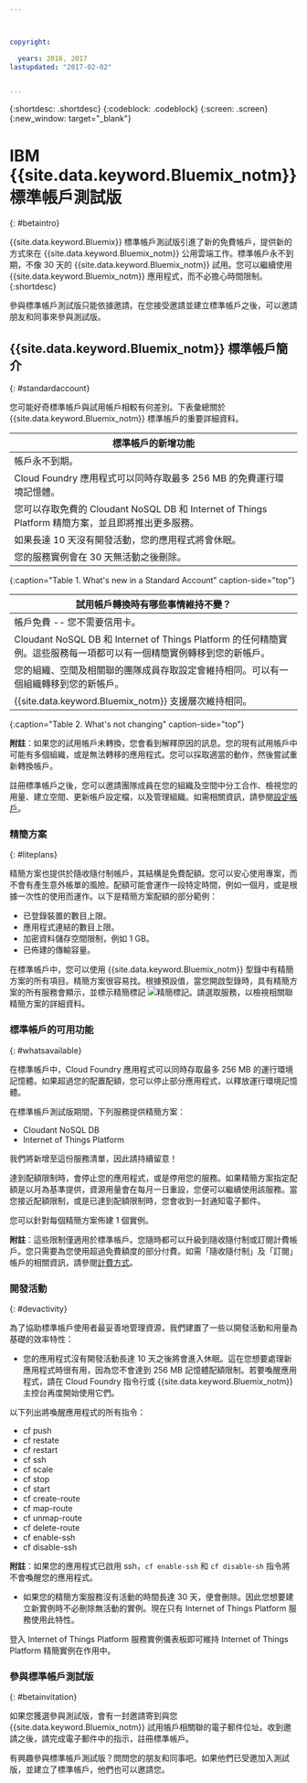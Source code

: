 ```yaml
---



copyright:

  years: 2016, 2017
lastupdated: "2017-02-02"


---
```


{:shortdesc: .shortdesc}
{:codeblock: .codeblock}
{:screen: .screen}
{:new_window: target="_blank"}

# IBM {{site.data.keyword.Bluemix_notm}} 標準帳戶測試版 
{: #betaintro}

{{site.data.keyword.Bluemix}} 標準帳戶測試版引進了新的免費帳戶，提供新的方式來在 {{site.data.keyword.Bluemix_notm}} 公用雲端工作。標準帳戶永不到期，不像 30 天的 {{site.data.keyword.Bluemix_notm}} 試用。您可以繼續使用 {{site.data.keyword.Bluemix_notm}} 應用程式，而不必擔心時間限制。
{:shortdesc}

參與標準帳戶測試版只能依據邀請。在您接受邀請並建立標準帳戶之後，可以邀請朋友和同事來參與測試版。  

## {{site.data.keyword.Bluemix_notm}} 標準帳戶簡介
{: #standardaccount}

您可能好奇標準帳戶與試用帳戶相較有何差別。下表彙總關於 {{site.data.keyword.Bluemix_notm}} 標準帳戶的重要詳細資料。 

|標準帳戶的新增功能 |    
|-----------------|
| 帳戶永不到期。 |
| Cloud Foundry 應用程式可以同時存取最多 256 MB 的免費運行環境記憶體。 |
| 您可以存取免費的 Cloudant NoSQL DB 和 Internet of Things Platform 精簡方案，並且即將推出更多服務。 |
| 如果長達 10 天沒有開發活動，您的應用程式將會休眠。 |
| 您的服務實例會在 30 天無活動之後刪除。 |
{:caption="Table 1. What's new in a Standard Account" caption-side="top"}

|試用帳戶轉換時有哪些事情維持不變？ | 
|-----------------|
|帳戶免費 -- 您不需要信用卡。 |
|Cloudant NoSQL DB 和 Internet of Things Platform 的任何精簡實例。這些服務每一項都可以有一個精簡實例轉移到您的新帳戶。 |
|您的組織、空間及相關聯的團隊成員存取設定會維持相同。可以有一個組織轉移到您的新帳戶。 |
|{{site.data.keyword.Bluemix_notm}} 支援層次維持相同。 |
{:caption="Table 2. What's not changing" caption-side="top"}

**附註**：如果您的試用帳戶未轉換，您會看到解釋原因的訊息。您的現有試用帳戶中可能有多個組織，或是無法轉移的應用程式。您可以採取適當的動作，然後嘗試重新轉換帳戶。

註冊標準帳戶之後，您可以邀請團隊成員在您的組織及空間中分工合作、檢視您的用量、建立空間、更新帳戶設定檔，以及管理組織。如需相關資訊，請參閱[設定帳戶](/docs/admin/adminpublic.html#account)。

### 精簡方案
{: #liteplans}
   
精簡方案也提供於隨收隨付制帳戶，其結構是免費配額。您可以安心使用專案，而不會有產生意外帳單的風險。配額可能會運作一段特定時間，例如一個月，或是根據一次性的使用而運作。以下是精簡方案配額的部分範例：

<ul>
<li>已登錄裝置的數目上限。</li>
<li>應用程式連結的數目上限。</li>
<li>加密資料儲存空間限制，例如 1 GB。</li>
<li>已佈建的傳輸容量。</li>
</ul> 

在標準帳戶中，您可以使用 {{site.data.keyword.Bluemix_notm}} 型錄中有精簡方案的所有項目。精簡方案很容易找。根據預設值，當您開啟型錄時，具有精簡方案的所有服務會顯示，並標示精簡標記 ![精簡標記](../icons/Lite.svg)。請選取服務，以檢視相關聯精簡方案的詳細資料。

### 標準帳戶的可用功能
{: #whatsavailable}

在標準帳戶中，Cloud Foundry 應用程式可以同時存取最多 256 MB 的運行環境記憶體。如果超過您的配置配額，您可以停止部分應用程式，以釋放運行環境記憶體。 

在標準帳戶測試版期間，下列服務提供精簡方案：

<ul>
<li>Cloudant NoSQL DB</li>
<li>Internet of Things Platform</li>
</ul>

我們將新增至這份服務清單，因此請持續留意！

達到配額限制時，會停止您的應用程式，或是停用您的服務。如果精簡方案指定配額是以月為基準提供，資源用量會在每月一日重設，您便可以繼續使用該服務。當您接近配額限制，或是已達到配額限制時，您會收到一封通知電子郵件。 

您可以針對每個精簡方案佈建 1 個實例。 

**附註**：這些限制僅適用於標準帳戶。您隨時都可以升級到隨收隨付制或訂閱計費帳戶。您只需要為您使用超過免費額度的部分付費。如需「隨收隨付制」及「訂閱」帳戶的相關資訊，請參閱[計費方式](/docs/pricing/index.html#pay-accounts)。

### 開發活動
{: #devactivity}

為了協助標準帳戶使用者最妥善地管理資源，我們建置了一些以開發活動和用量為基礎的效率特性：

 * 您的應用程式沒有開發活動長達 10 天之後將會進入休眠。這在您想要處理新應用程式時很有用，因為您不會達到 256 MB 記憶體配額限制。若要喚醒應用程式，請在 Cloud Foundry 指令行或 {{site.data.keyword.Bluemix_notm}} 主控台再度開始使用它們。 
 
 以下列出將喚醒應用程式的所有指令：
  * cf push
  * cf restate
  * cf restart
  * cf ssh
  * cf scale
  * cf stop
  * cf start
  * cf create-route
  * cf map-route
  * cf unmap-route
  * cf delete-route
  * cf enable-ssh
  * cf disable-ssh

 **附註**：如果您的應用程式已啟用 ssh，`cf enable-ssh` 和 `cf disable-sh` 指令將不會喚醒您的應用程式。 

 * 如果您的精簡方案服務沒有活動的時間長達 30 天，便會刪除。因此您想要建立新實例時不必刪除無活動的實例。現在只有 Internet of Things Platform 服務使用此特性。 
 
 登入 Internet of Things Platform 服務實例儀表板即可維持 Internet of Things Platform 精簡實例在作用中。
 
### 參與標準帳戶測試版
{: #betainvitation}

如果您獲選參與測試版，會有一封邀請寄到與您 {{site.data.keyword.Bluemix_notm}} 試用帳戶相關聯的電子郵件位址。收到邀請之後，請完成電子郵件中的指示，註冊標準帳戶。 

有興趣參與標準帳戶測試版？問問您的朋友和同事吧。如果他們已受邀加入測試版，並建立了標準帳戶，他們也可以邀請您。 

